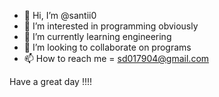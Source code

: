 - 👋 Hi, I’m @santii0
- 👀 I’m interested in programming obviously
- 🌱 I’m currently learning engineering
- 💞️ I’m looking to collaborate on programs
- 📫 How to reach me = sd017904@gmail.com

Have a great day !!!!
